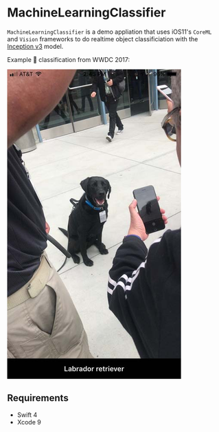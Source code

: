 #  MachineLearningClassifier

`MachineLearningClassifier` is a demo appliation that uses iOS11's `CoreML` and `Vision` frameworks to do realtime object classificiation with the [Inception v3](https://github.com/tensorflow/models/tree/master/inception "Inceptionv3") model.

Example 🐶 classification from WWDC 2017:

![Labrador Retriever](Resources/dog.jpg)

## Requirements
- Swift 4
- Xcode 9

